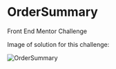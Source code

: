 # OrderSummary
Front End Mentor Challenge

Image of solution for this challenge:

![OrderSummary](https://user-images.githubusercontent.com/46626881/216836059-f7cb5631-eea8-4981-9753-ecb0146083f9.png)
